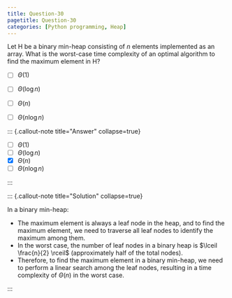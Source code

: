```yaml
---
title: Question-30
pagetitle: Question-30
categories: [Python programming, Heap]
---
```


Let H be a binary min-heap consisting of $n$ elements implemented as an array. What is the worst-case time complexity of an optimal algorithm to find the maximum element in H?

- [ ] $\Theta(1)$
- [ ] $\Theta(\log n)$
- [ ] $\Theta(n)$
- [ ] $\Theta(n \log n)$


::: {.callout-note title="Answer" collapse=true}

- [ ] $\Theta(1)$
- [ ] $\Theta(\log n)$
- [X] $\Theta(n)$
- [ ] $\Theta(n \log n)$

:::



::: {.callout-note title="Solution" collapse=true}

In a binary min-heap:

- The maximum element is always a leaf node in the heap, and to find the maximum element, we need to traverse all leaf nodes to identify the maximum among them.
- In the worst case, the number of leaf nodes in a binary heap is $\lceil \frac{n}{2} \rceil$ (approximately half of the total nodes).
- Therefore, to find the maximum element in a binary min-heap, we need to perform a linear search among the leaf nodes, resulting in a time complexity of $\Theta(n)$ in the worst case.

:::
